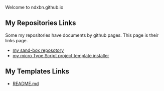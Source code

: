 Welcome to ndxbn.github.io

## My Repositories Links 
Some my repositories have documents by github pages. This page is their links page.

* [my sand-box reposotory](https://github.com/ndxbn/sand-box)
* [my micro Type Script project template installer](https://github.com/ndxbn/ts)

## My Templates Links

* [README.md](https://gist.github.com/ndxbn/b6943b7b5fe5661fb960c1308784b260)
